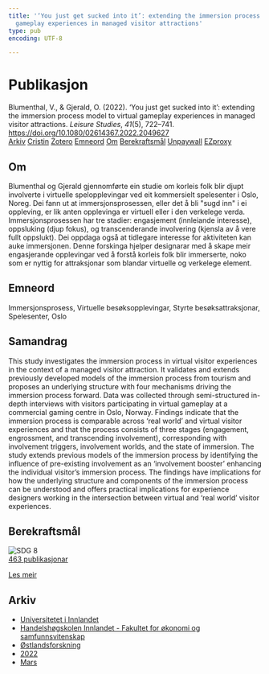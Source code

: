 ```yaml
---
title: '‘You just get sucked into it’: extending the immersion process model to virtual
  gameplay experiences in managed visitor attractions'
type: pub
encoding: UTF-8

---
```

<h1>Publikasjon</h1>
<article id="csl-bib-container-DZQKR2FJ" class="csl-bib-container">
  <div class="csl-bib-body"> <div class="csl-entry">Blumenthal, V., &#38; Gjerald, O. (2022). ‘You just get sucked into it’: extending the immersion process model to virtual gameplay experiences in managed visitor attractions. <i>Leisure Studies</i>, <i>41</i>(5), 722–741. <a href="https://doi.org/10.1080/02614367.2022.2049627">https://doi.org/10.1080/02614367.2022.2049627</a></div> </div>
  <div class="csl-bib-buttons">
    <a href="#taxonomy-article-DZQKR2FJ" alt="archive" class="csl-bib-button">Arkiv</a>
    <a href="https://app.cristin.no/results/show.jsf?id=2011269" alt="Cristin" class="csl-bib-button">Cristin</a>
    <a href="http://zotero.org/groups/5881554/items/DZQKR2FJ" alt="Zotero" class="csl-bib-button">Zotero</a>
    <a href="#keywords-article-DZQKR2FJ" alt="keywords" class="csl-bib-button">Emneord</a>
    <a href="#about-article-DZQKR2FJ" alt="about_pub" class="csl-bib-button">Om</a>
    <a href="#sdg-article-DZQKR2FJ" alt="sdg" class="csl-bib-button">Berekraftsmål</a>
    <a href="https://www.tandfonline.com/doi/pdf/10.1080/02614367.2022.2049627?needAccess=true" alt="Unpaywall" class="csl-bib-button">Unpaywall</a>
    <a href="https://www.tandfonline.com/doi/pdf/10.1080/02614367.2022.2049627?needAccess=true" alt="EZproxy" class="csl-bib-button">EZproxy</a>
  </div>
  <div id="csl-bib-meta-container-DZQKR2FJ"></div>
</article>
<div id="csl-bib-meta-DZQKR2FJ" class="csl-bib-meta">
  <article id="about-article-DZQKR2FJ" class="about_pub-article">
    <h1>Om</h1>
    Blumenthal og Gjerald gjennomførte ein studie om korleis folk blir djupt involverte i virtuelle spelopplevingar ved eit kommersielt spelesenter i Oslo, Noreg. Dei fann ut at immersjonsprosessen, eller det å bli "sugd inn" i ei oppleving, er lik anten opplevinga er virtuell eller i den verkelege verda. Immersjonsprosessen har tre stadier: engasjement (innleiande interesse), oppsluking (djup fokus), og transcenderande involvering (kjensla av å vere fullt oppslukt). Dei oppdaga også at tidlegare interesse for aktiviteten kan auke immersjonen. Denne forskinga hjelper designarar med å skape meir engasjerande opplevingar ved å forstå korleis folk blir immerserte, noko som er nyttig for attraksjonar som blandar virtuelle og verkelege element.
  </article>
  <article id="keywords-article-DZQKR2FJ" class="keywords-article">
    <h1>Emneord</h1>
    Immersjonsprosess, Virtuelle besøksopplevingar, Styrte besøksattraksjonar, Spelesenter, Oslo
  </article>
  <article id="abstract-article-DZQKR2FJ" class="abstract-article">
    <h1>Samandrag</h1>
    This study investigates the immersion process in virtual visitor experiences in the context of a managed visitor attraction. It validates and extends previously developed models of the immersion process from tourism and proposes an underlying structure with four mechanisms driving the immersion process forward. Data was collected through semi-structured in-depth interviews with visitors participating in virtual gameplay at a commercial gaming centre in Oslo, Norway. Findings indicate that the immersion process is comparable across ‘real world’ and virtual visitor experiences and that the process consists of three stages (engagement, engrossment, and transcending involvement), corresponding with involvement triggers, involvement worlds, and the state of immersion. The study extends previous models of the immersion process by identifying the influence of pre-existing involvement as an ‘involvement booster’ enhancing the individual visitor’s immersion process. The findings have implications for how the underlying structure and components of the immersion process can be understood and offers practical implications for experience designers working in the intersection between virtual and ‘real world’ visitor experiences.
  </article>
  <article id="sdg-article-DZQKR2FJ" class="sdg-article">
    <h1>Berekraftsmål</h1>
    <div class="sdg-container"><div id="sdg8" class="sdg">
        <img src="{{< params subfolder >}}images/sdg/sdg08_nn.png" class="image" alt="SDG 8">
        <div class="sdg-overlay">
          <a href="{{< params subfolder >}}nn/archive/?sdg=8#archive" class="sdg-publication-count"><span>463</span> publikasjonar</a>
          <p><a href="https://fn.no/om-fn/fns-baerekraftsmaal/anstendig-arbeid-og-oekonomisk-vekst?lang=nno-NO" class="sdg-read-more">Les meir</a></p>
        </div>
      </div></div>
  </article>
  <article id="taxonomy-article-DZQKR2FJ" class="taxonomy-article">
    <h1>Arkiv</h1>
    <ul>
      <li><a href="{{< params subfolder >}}nn/archive/?key=3DCRN523">Universitetet i Innlandet</a></li>
      <li><a href="{{< params subfolder >}}nn/archive/?key=DU8Q9LN9">Handelshøgskolen Innlandet - Fakultet for økonomi og samfunnsvitenskap</a></li>
      <li><a href="{{< params subfolder >}}nn/archive/?key=IRYXBU4S">Østlandsforskning</a></li>
      <li><a href="{{< params subfolder >}}nn/archive/?key=8V38ZFZN">2022</a></li>
      <li><a href="{{< params subfolder >}}nn/archive/?key=UKDA6NWU">Mars</a></li>
    </ul>
  </article>
</div>
